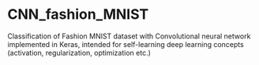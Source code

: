 # CNN_fashion_MNIST
Classification of Fashion MNIST dataset with Convolutional neural network implemented in Keras, intended for self-learning deep learning concepts (activation, regularization, optimization etc.) 
